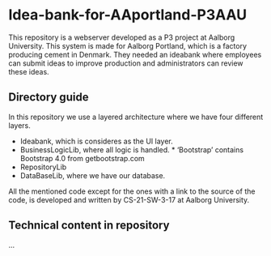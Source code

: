 # Idea-bank-for-AAportland-P3AAU
This repository is a webserver developed as a P3 project at Aalborg University. This system is made for Aalborg Portland, which is a factory producing cement in Denmark. They needed an ideabank where employees can submit ideas to improve production and administrators can review these ideas.

## Directory guide 
In this repository we use a layered architecture where we have four different layers.

* Ideabank, which is consideres as the UI layer.
* BusinessLogicLib, where all logic is handled.
      * ‘Bootstrap’ contains Bootstrap 4.0 from getbootstrap.com
* RepositoryLib
* DataBaseLib, where we have our database.

All the mentioned code except for the ones with a link to the source of the code, is developed and written by CS-21-SW-3-17 at Aalborg University.

## Technical content in repository
...
